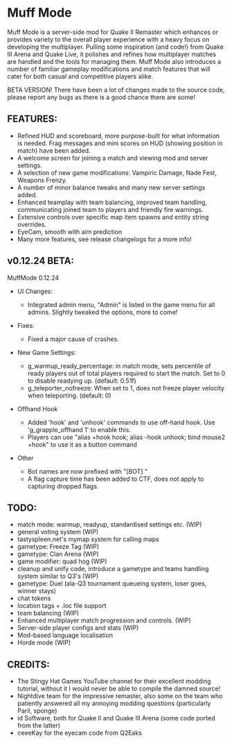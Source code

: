 # Muff Mode

Muff Mode is a server-side mod for Quake II Remaster which enhances or provides variety to the overall player experience with a heavy focus on developing the multiplayer. Pulling some inspiration (and code!) from Quake III Arena and Quake Live, it polishes and refines how multiplayer matches are handled and the tools for managing them. Muff Mode also introduces a number of familiar gameplay modifications and match features that will cater for both casual and competitive players alike.

BETA VERSION! There have been a lot of changes made to the source code, please report any bugs as there is a good chance there are some!

FEATURES:
---------
- Refined HUD and scoreboard, more purpose-built for what information is needed. Frag messages and mini scores on HUD (showing position in match) have been added.
- A welcome screen for joining a match and viewing mod and server settings.
- A selection of new game modifications: Vampiric Damage, Nade Fest, Weapons Frenzy.
- A number of minor balance tweaks and many new server settings added.
- Enhanced teamplay with team balancing, improved team handling, communicating joined team to players and friendly fire warnings.
- Extensive controls over specific map item spawns and entity string overrides.
- EyeCam, smooth with aim prediction
- Many more features, see release changelogs for a more info!

v0.12.24 BETA:
---------------
MuffMode 0.12.24

- UI Changes:
	* Integrated admin menu, "Admin" is listed in the game menu for all admins. Slightly tweaked the options, more to come!
	
- Fixes:
	* Fixed a major cause of crashes.
	
- New Game Settings:
	* g_warmup_ready_percentage: in match mode, sets percentile of ready players out of total players required to start the match. Set to 0 to disable readying up. (default: 0.51f)
	* g_teleporter_nofreeze: When set to 1, does not freeze player velocity when teleporting. (default: 0)

- Offhand Hook
	* Added 'hook' and 'unhook' commands to use off-hand hook. Use 'g_grapple_offhand 1' to enable this.
	* Players can use "alias +hook hook; alias -hook unhook; bind mouse2 +hook" to use it as a button command

- Other
	* Bot names are now prefixed with "[BOT] "
	* A flag capture time has been added to CTF, does not apply to capturing dropped flags.

TODO:
-----
- match mode: warmup, readyup, standardised settings etc. (WIP)
- general voting system (WIP)
- tastyspleen.net's mymap system for calling maps
- gametype: Freeze Tag (WIP)
- gametype: Clan Arena (WIP)
- game modifier: quad hog (WIP)
- cleanup and unify code, introduce a gametype and teams handling system similar to Q3's (WIP)
- gametype: Duel (ala-Q3 tournament queueing system, loser goes, winner stays)
- chat tokens
- location tags + .loc file support
- team balancing (WIP)
- Enhanced multiplayer match progression and controls. (WIP)
- Server-side player configs and stats (WIP)
- Mod-based language localisation
- Horde mode (WIP)

CREDITS:
--------
- The Stingy Hat Games YouTube channel for their excellent modding tutorial, without it I would never be able to compile the damned source!
- Nightdive team for the impressive remaster, also some on the team who patiently answered all my annoying modding questions (particularly Paril, sponge)
- id Software, both for Quake II and Quake III Arena (some code ported from the latter)
- ceeeKay for the eyecam code from Q2Eaks
